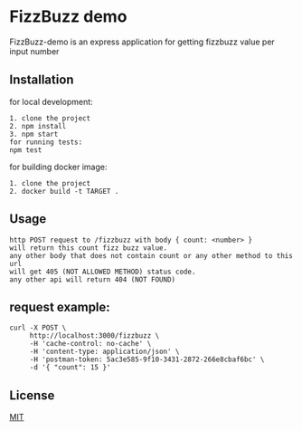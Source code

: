 # FizzBuzz demo

FizzBuzz-demo is an express application for getting fizzbuzz value per input number 

## Installation

for local development:

    1. clone the project    
    2. npm install
    3. npm start
    for running tests:
    npm test
    
for building docker image:

    1. clone the project    
    2. docker build -t TARGET .

## Usage
    http POST request to /fizzbuzz with body { count: <number> }
    will return this count fizz buzz value.
    any other body that does not contain count or any other method to this url
    will get 405 (NOT ALLOWED METHOD) status code.
    any other api will return 404 (NOT FOUND)

## request example:

```
curl -X POST \
     http://localhost:3000/fizzbuzz \
     -H 'cache-control: no-cache' \
     -H 'content-type: application/json' \
     -H 'postman-token: 5ac3e585-9f10-3431-2872-266e8cbaf6bc' \
     -d '{ "count": 15 }'
```
## License
[MIT](https://choosealicense.com/licenses/mit/)

